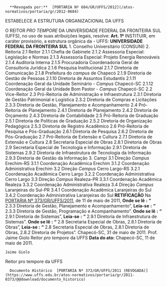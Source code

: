       **Revogada por:**  [PORTARIA Nº 684/GR/UFFS/2012](/atos-normativos/portaria/gr/2012-0684) 

   ESTABELECE A ESTRUTURA ORGANIZACIONAL DA UFFS  

 O REITOR *PRO TEMPORE*  DA UNIVERSIDADE FEDERAL DA FRONTEIRA SUL (UFFS), no uso de suas atribuições legais, resolve:   **Art. 1º**  INSTITUIR, em caráter provisório, a estrutura orgânica da - UFFS:   **UNIVERSIDADE FEDERAL DA FRONTEIRA SUL**   1. Conselho Universitário (CONSUNI) 2. Reitoria 2.1 Reitor 2.1.1 Chefia de Gabinete 2.1.2 Assessoria Especial: Legislação e Normas 2.1.3 Assessoria Especial: Projeto Energia Renováveis 2.1.4 Auditoria Interna 2.1.5 Procuradoria Coordenadoria Geral de Consultoria Jurídica 2.1.6 Pesquisa Institucional 2.1.7 Diretoria de Comunicação 2.1.8 Prefeitura do *campus*  de Chapecó 2.1.9 Diretoria de Gestão de Pessoas 2.1.10 Diretoria de Assuntos Estudantis 2.1.11 Coordenação Geral da Unidade Seminário - *Campus*  Chapecó-SC 2.1.12 Coordenação Geral da Unidade Bom Pastor - *Campus*  Chapecó-SC 2.2 Vice-Reitor 2.3 Pró-Reitoria de Administração e Infraestrutura 2.3.1 Diretoria de Gestão Patrimonial e Logística 2.3.2 Diretoria de Compras e Licitações 2.3.3 Diretoria de Gestão, Planejamento e Acompanhamento 2.4 Pró-Reitoria de Planejamento 2.4.1 Diretoria de Planejamento 2.4.2 Diretoria de Orçamento 2.4.3 Diretoria de Contabilidade 2.5 Pró-Reitoria de Graduação 2.5.1 Diretoria de Políticas de Graduação 2.5.2 Diretoria de Organização Pedagógica 2.5.3 Diretoria de Registro Acadêmico 2.6 Pró-Reitoria de Pesquisa e Pós-Graduação 2.6.1 Diretoria de Pesquisa 2.6.2 Diretoria de Pós-Graduação 2.7 Pró-Reitoria de Extensão e Cultura 2.7.1 Diretoria de Extensão e Cultura 2.8 Secretaria Especial de Obras 2.8.1 Diretoria de Obras 2.9 Secretaria Especial de Tecnologia e Informação 2.9.1 Diretoria de Sistemas 2.9.2 Diretoria de Infraestrutura de Tecnologia da Informação 2.9.3 Diretoria de Gestão da Informação 3. Campi 3.1 Direção *Campus*  Erechim-RS 3.1.1 Coordenação Acadêmica Erechim 3.1.2 Coordenação Administrativa Erechim 3.2 Direção *Campus*  Cerro Largo-RS 3.2.1 Coordenação Acadêmica Cerro Largo 3.2.2 Coordenação Administrativa Cerro Largo 3.3 Direção *Campus*  Realeza-PR 3.3.1 Coordenação Acadêmica Realeza 3.3.2 Coordenação Administrativa Realeza 3.4 Direção *Campus*  Laranjeiras do Sul-PR 3.4.1 Coordenação Acadêmica Laranjeiras do Sul 3.4.2 Coordenação Administrativa Laranjeiras do Sul    **RETIFICAÇÃO**   Na [PORTARIA Nº 373/GR/UFFS/2011](https://www.uffs.edu.br/atos-normativos/portaria/gr/2011-0373), de 11 de maio de 2011,   **Onde se lê** **:** **“** 2.3.3 Diretoria de Gestão, Planejamento e Acompanhamento”,   **Leia-se** **:** **“** 2.3.3 Diretoria de Gestão, Programação e Acompanhamento”.   **Onde se lê** **:** **“** 2.9.1 Diretoria de Sistemas”,   **Leia-se** **:** **“** 2.9.1 Diretoria de Infraestrutura de Sistemas”.   **Onde se lê** **:** **“** 2.8 Secretaria Especial de Obras, 2.8.1 Diretoria de Obras”,   **Leia-se** **:** **“** 2.8 Secretaria Especial de Obras, 2.8.1 Diretoria de Obras, 2.8.2 Diretoria de Projetos”.   Chapecó-SC, 31 de maio de 2011.   Prof. Jaime Giolo Reitor *pro tempore*  da UFFS      **Data do ato:** Chapecó-SC, 11 de maio de 2011.   
 

    Jaime Giolo    
 Reitor pro tempore da UFFS 

      Documento Histórico  [PORTARIA Nº 373/GR/UFFS/2011 (REVOGADA)](https://www.uffs.edu.br/atos-normativos/portaria/gr/2011-0373/@@download/documento_historico)     
      